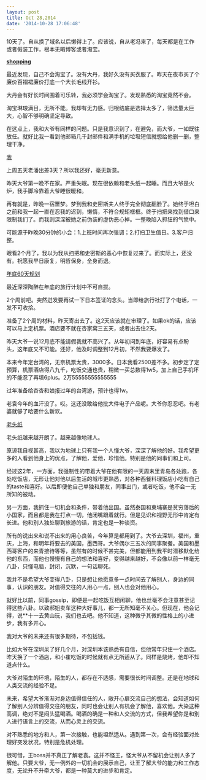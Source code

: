 ```yaml
---
layout: post
title: Oct 28,2014
date: '2014-10-28 17:06:48'
---
```



10天了。自从换了域名以后懒得上了。应该说，自从老冯来了，每天都是在工作或者假装工作，根本无暇博客或者淘宝。

**<span style="text-decoration: underline;">shopping</span>**

最近发现，自己不会淘宝了。没有大丹，我好久没有买衣服了。昨天在夜市买了个廉价百褶裙廉价打底一个大长毛线开衫。

大丹会有好长时间围着可乐转，我必须学会淘宝了。发现熟悉的淘宝竟然不会。

淘宝琳琅满目，无所不能。我却有无力感。归根结底是选择太多了，筛选量太巨大，心智不够明确坚定导致。

在这点上，我和大爷有同样的问题。只是我意识到了，在避免，而大爷，一如既往放任。就好比我一看到他邮箱几千封邮件和满手机的垃圾短信就想给他删一删，整理干净。

<span style="text-decoration: underline;">我</span>

上周五天老潘出差3天？所以我还好，毫无新意。

昨天大爷第一晚不在家。严重失眠。现在很依赖和老头纸一起睡。而且大爷是火炉，我手脚冷靠着大爷睡很暖和。

再有就是，昨晚一宿噩梦。梦到我和史密斯夫人终于完全彻底翻脸了。她终于坦白之前和我一起一直在忍我的迟到，懒惰，不符合规矩框框。终于扫把来找到借口来限制我们了。而我则深深被她之前伪装的虚伪恶心掉。一整晚陷入抓狂的气愤中。

可能源于昨晚30分钟的小会：1.上班时间再次强调；2.打扫卫生值日。3.客户归整。

眼看2个月了，我以为我从扫把和史密斯的恶心中恢复过来了。而实际上，还没有。祝愿我早日康复，明哲保身，全身而退。

<span style="text-decoration: underline;">年底60天规划</span>

最近深深陶醉在年底的旅行计划中不可自拔。

2个周前吧。突然迸发要再试一下日本签证的念头。当即给旅行社打了个电话，一发不可收拾。

准备了2个周的材料，昨天寄出去了。这2天应该就在审理了。如果ok的话，应该可以马上定机票。酒店要不就在杏家窝三五天，或者出去住2天。

昨天大爷一说12月底不能请假我就不高兴了。从年初问到年底，好容易有点盼头，这年底又不可能。还好，他及时调整到12月初，不然我要爆发了。

本来今年定台湾的，无奈机票太贵，3000多。日本我看2500差不多。初步定了定预算，机票酒店得八九千，吃饭交通也贵，稍微一买总数得1w5，加上自己手机坏的不能忍了再填6plus。2万55555555555555

过年准备给杏杏和娘报过年的台湾游，预计也得1w。

老袁今年的血汗没了。哎。这还没敢给他批大件电子产品呢。大爷你忍忍吧。有老婆就够了哈要什么新欢。

<span style="text-decoration: underline;">老头纸</span>

老头纸越来越开朗了。越来越像地球人。

原谅我自视甚高，我以为地球上只有我一个人懂大爷，深深了解他的好。我希望更多的人看到他身上的优点，了解他，爱他，珍惜他。特别是他的同事们和上司。

经过这2年，一方面，我强制性的带着大爷在他有限的一天周末里青岛各处跑，各处吃饭店，无形让他对他以后生活的城市更熟悉，对各种西餐料理饭店小吃有自己的taste和喜好。以后即便他自己单独和朋友，同事出门，或者吃饭，他不会一无所知的被动。

另一方面，我抓住一切机会和条件，带着他出国。虽然泰国和柬埔寨是贫穷落后的小国家，而且都是我在打点一切，他闭嘴跟着就行。但是见识和视野无形中肯定有长进。他和别人独处聊到旅游的话，肯定也是一种谈资。

所有的说出来和说不出来的用心良苦，今年算是都用到了。大爷去深圳，福州，重庆，上海，和明年将要去的美国，墨西哥。大爷偶尔三五次的同事聚餐。美国和墨西哥客户的来青接待等等，虽然有的时候不甚完美，但都能用到我平时潜移默化给他的东西，而他也慢慢有自己的想法和喜好，变得越来越好，不会像以前一样毫无八卦，只懂电脑，封闭，沉默，一句话聊死。

我并不是希望大爷变得八卦，只是想让他愿意多一点时间去了解别人，身边的同事，认识的朋友。对值得交往的人用心一点，别人也会对他用心。

就好比以前，同事gossip，即便是一起吃饭互相闲聊，他也丝毫不会注意甚至记得这些八卦。以致郝姐卖车这种大好事儿，都一无所知毫不关心。但现在，他会记得，说**十一去黄山玩，我们也去吧。他不知道，这种微乎其微的性格上的小进步，我有多开心。

我对大爷的未来还有很多期待，不包括钱。

比如大爷在深圳呆了好几个月，对深圳本该熟悉有自信，但他常年只住一个酒店。昨天换了一个酒店，和小崔吃饭的时候就有点无所适从了。同样是烧烤，他却不知道点什么。

大爷对陌生的环境，陌生的人，都存在不适感，需要很长时间调整。还是在地球和人类交流的经验不足。

未来，希望大爷渐渐对身边值得信任的人，敞开心扉交流自己的想法，会知道如何了解别人分辨值得交往的朋友，同时也会让别人有机会了解他，喜欢他。大染这种高调，绝对不是闷头猛喝酒。喝酒的确是一种和人交流的方式，但我希望你是和别人进行语言上的交流，从而心灵上的交流。

对不熟悉的地方和人，第一次接触，也能坦然适从。遇到第一次，会有经验面对处理好突发状况，特别是危机处理。

很可惜，王boss并不真正了解老袁。这并不怪王，怪大爷从不留机会让别人多了解他。只要大爷，无一例外的一切机会的展示自己，让王了解大爷的能力和工作态度，无论升不升牵大爷，都是一种莫大的进步和肯定。

 

 


